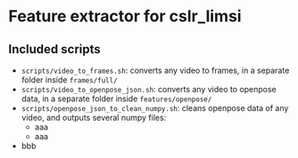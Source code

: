 # Feature extractor for cslr_limsi

## Included scripts
- `scripts/video_to_frames.sh`: converts any video to frames, in a separate folder inside `frames/full/`
- `scripts/video_to_openpose_json.sh`: converts any video to openpose data, in a separate folder inside `features/openpose/`
- `scripts/openpose_json_to_clean_numpy.sh`: cleans openpose data of any video, and outputs several numpy files:
  - aaa
  - aaa
- bbb
